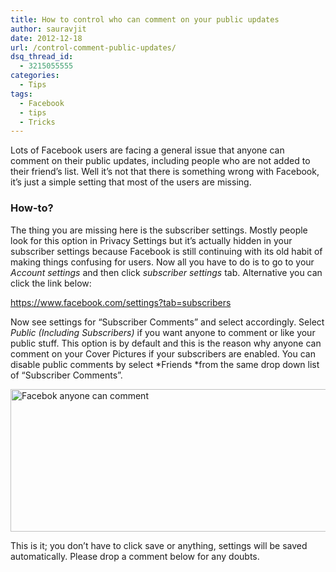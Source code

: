 ```yaml
---
title: How to control who can comment on your public updates
author: sauravjit
date: 2012-12-18
url: /control-comment-public-updates/
dsq_thread_id:
  - 3215055555
categories:
  - Tips
tags:
  - Facebook
  - tips
  - Tricks
---
```

Lots of Facebook users are facing a general issue that anyone can comment on their public updates, including people who are not added to their friend&#8217;s list. Well it&#8217;s not that there is something wrong with Facebook, it&#8217;s just a simple setting that most of the users are missing.

### How-to?

The thing you are missing here is the subscriber settings. Mostly people look for this option in Privacy Settings but it&#8217;s actually hidden in your subscriber settings because Facebook is still continuing with its old habit of making things confusing for users. Now all you have to do is to go to your *Account settings* and then click *subscriber settings* tab. Alternative you can click the link below:

<a href="https://www.facebook.com/settings?tab=subscribers" onclick="_gaq.push(['_trackEvent', 'outbound-article', 'https://www.facebook.com/settings?tab=subscribers', 'https://www.facebook.com/settings?tab=subscribers']);" target="_blank">https://www.facebook.com/settings?tab=subscribers</a>

Now see settings for &#8220;Subscriber Comments&#8221; and select accordingly. Select *Public (Including Subscribers)* if you want anyone to comment or like your public stuff. This option is by default and this is the reason why anyone can comment on your Cover Pictures if your subscribers are enabled. You can disable public comments by select *Friends *from the same drop down list of &#8220;Subscriber Comments&#8221;.

<img class="aligncenter size-medium wp-image-69473" alt="Facebok anyone can comment" src="http://cdn.devilsworkshop.org/files/2012/12/Facebok-anyone-can-comment-600x228.jpg" width="600" height="228" />

This is it; you don&#8217;t have to click save or anything, settings will be saved automatically. Please drop a comment below for any doubts.

&nbsp;

<div>
</div>
